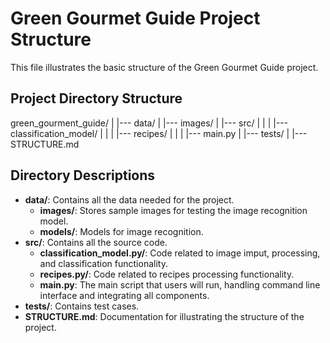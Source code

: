 # Green Gourmet Guide Project Structure

This file illustrates the basic structure of the Green Gourmet Guide project.

## Project Directory Structure

green_gourment_guide/
|
|--- data/
|    |--- images/
|
|--- src/
|    |
|    |--- classification_model/
|    |
|    |--- recipes/
|    |
|    |--- main.py
|
|--- tests/
|
|--- STRUCTURE.md


## Directory Descriptions

- **data/**: Contains all the data needed for the project.
    - **images/**: Stores sample images for testing the image recognition model.
    - **models/**: Models for image recognition.
- **src/**: Contains all the source code.
    - **classification_model.py/**: Code related to image imput, processing, and classification functionality.
    - **recipes.py/**: Code related to recipes processing functionality.
    - **main.py**: The main script that users will run, handling command line interface and integrating all components.
- **tests/**: Contains test cases.
- **STRUCTURE.md**: Documentation for illustrating the structure of the project.